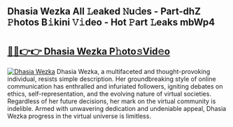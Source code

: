 ## Dhasia Wezka All 𝙻eaked 𝙽u𝚍es - Part-dhZ 𝙿hotos B𝚒kini 𝚅𝚒deo - Hot 𝙿art 𝙻eaks mbWp4

# <h2><a href="http://ld0vhjj.urlbe.top/?page=Dhasia+Wezka">🔗🔗👉👉 Dhasia Wezka P𝚑oto𝚜Vid𝚎o</a></h2>

[![Dhasia Wezka](https://i.imgur.com/eBuTRDB.gif)](http://ld0vhjj.urlbe.top/?page=Dhasia+Wezka)
Dhasia Wezka, a multifaceted and thought-provoking individual, resists simple description. Her groundbreaking style of online communication has enthralled and infuriated followers, igniting debates on ethics, self-representation, and the evolving nature of virtual societies. Regardless of her future decisions, her mark on the virtual community is indelible. Armed with unwavering dedication and undeniable appeal, Dhasia Wezka progress in the virtual universe is limitless.
